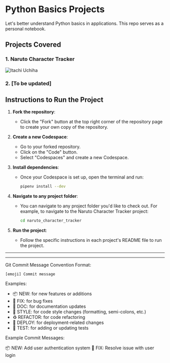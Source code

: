 # Python Basics Projects

Let's better understand Python basics in applications. This repo serves as a personal notebook.

## Projects Covered

### 1. Naruto Character Tracker

![Itachi Uchiha](https://github.com/Sabelo-Sabs/python_basics_projects/assets/83790438/0d3635ff-a411-46af-b0a7-39f7c43829ae)

### 2. [To be updated]

## Instructions to Run the Project

1. **Fork the repository**:
   - Click the "Fork" button at the top right corner of the repository page to create your own copy of the repository.

2. **Create a new Codespace**:
   - Go to your forked repository. 
   - Click on the "Code" button.
   - Select "Codespaces" and create a new Codespace.

3. **Install dependencies**:
   - Once your Codespace is set up, open the terminal and run:
     ```bash
     pipenv install --dev
     ```

4. **Navigate to any project folder**:
   - You can navigate to any project folder you'd like to check out. For example, to navigate to the Naruto Character Tracker project:
     ```bash
     cd naruto_character_tracker
     ```

5. **Run the project**:
   - Follow the specific instructions in each project's README file to run the project.







----
----


Git Commit Message Convention
Format:
```
[emoji] Commit message
```



Examples:
- 📦 NEW: for new features or additions
- 🐛 FIX: for bug fixes
- 📝 DOC: for documentation updates
- 🎨 STYLE: for code style changes (formatting, semi-colons, etc.)
- ♻️ REFACTOR: for code refactoring
- 🚀 DEPLOY: for deployment-related changes
- 🧪 TEST: for adding or updating tests


Example Commit Messages:

📦 NEW: Add user authentication system
🐛 FIX: Resolve issue with user login
